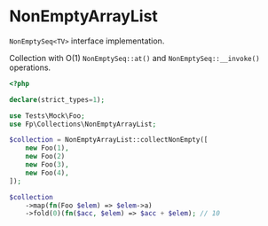 # NonEmptyArrayList

```NonEmptySeq<TV>``` interface implementation.

Collection with O(1) ```NonEmptySeq::at()``` and ```NonEmptySeq::__invoke()``` operations.


```php
<?php

declare(strict_types=1);

use Tests\Mock\Foo;
use Fp\Collections\NonEmptyArrayList;

$collection = NonEmptyArrayList::collectNonEmpty([
    new Foo(1),
    new Foo(2) 
    new Foo(3),
    new Foo(4),
]);

$collection
    ->map(fn(Foo $elem) => $elem->a)
    ->fold(0)(fn($acc, $elem) => $acc + $elem); // 10
```


